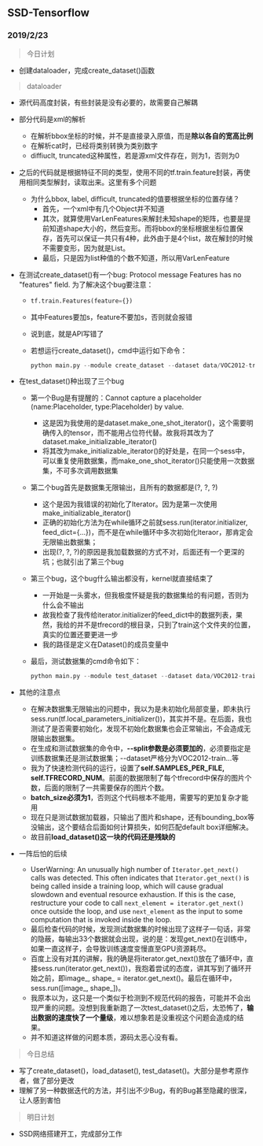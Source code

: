 ## SSD-Tensorflow

### 2019/2/23

> 今日计划

* 创建dataloader，完成create_dataset()函数



> dataloader

* 源代码高度封装，有些封装是没有必要的，故需要自己解耦

* 部分代码是xml的解析
  * 在解析bbox坐标的时候，并不是直接录入原值，而是**除以各自的宽高比例**
  * 在解析cat时，已经将类别转换为类别数字
  * diffiuclt, truncated这种属性，若是源xml文件存在，则为1，否则为0

* 之后的代码就是根据特征不同的类型，使用不同的tf.train.feature封装，再使用相同类型解封，读取出来。这里有多个问题

  * 为什么bbox, label, difficult, truncated的值要根据坐标的位置存储？
    * 首先，一个xml中有几个Object并不知道
    * 其次，就算使用VarLenFeatures来解封未知shape的矩阵，也要是提前知道shape大小的，然后变形。而将bbox的坐标根据坐标位置保存，首先可以保证一共只有4种，此外由于是4个list，故在解封的时候不需要变形，因为就是List。
    * 最后，只是因为list种值的个数不知道，所以用VarLenFeature

* 在测试create_dataset()有一个bug:  Protocol message Features has no "features" field. 为了解决这个bug要注意：

  * ```python
    tf.train.Features(feature={})
    ```

  * 其中Features要加s，feature不要加s，否则就会报错

  * 说到底，就是API写错了

  * 若想运行create_dataset()，cmd中运行如下命令：

    ```python
    python main.py --module create_dataset --dataset data/VOC2012-train --split train 
    ```

* 在test_dataset()种出现了三个bug

  * 第一个Bug是有提醒的：Cannot capture a placeholder (name:Placeholder, type:Placeholder) by value.

    * 这是因为我使用的是dataset.make_one_shot_iterator()，这个需要明确传入的tensor，而不能用占位符代替。故我将其改为了dataset.make_initializable_iterator()
    * 将其改为make_initializable_iterator()的好处是，在同一个sess中，可以重复使用数据集，而make_one_shot_iterator()只能使用一次数据集，不可多次调用数据集

  * 第二个bug首先是数据集无限输出，且所有的数据都是(?, ?, ?)

    * 这个是因为我错误的初始化了Iterator。因为是第一次使用make_initializable_iterator()
    * 正确的初始化方法为在while循环之前就sess.run(iterator.initializer, feed_dict={...})，而不是在while循环中多次初始化Iteraor，那肯定会无限输出数据集；
    * 出现(?, ?, ?)的原因是我加载数据的方式不对，后面还有一个更深的坑；也就引出了第三个bug

  * 第三个bug，这个bug什么输出都没有，kernel就直接结束了

    * 一开始是一头雾水，但我极度怀疑是我的数据集给的有问题，否则为什么会不输出
    * 故我检查了我传给iterator.initializer的feed_dict中的数据列表，果然，我给的并不是tfrecord的根目录，只到了train这个文件夹的位置，真实的位置还要更进一步
    * 我的路径是定义在Dataset()的成员变量中

  * 最后，测试数据集的cmd命令如下：

    ```python
    python main.py --module test_dataset --dataset data/VOC2012-train --split train
    ```

* 其他的注意点

  * 在解决数据集无限输出的问题中，我以为是未初始化局部变量，即未执行sess.run(tf.local_parameters_initializer())，其实并不是。在后面，我也测试了是否需要初始化，发现不初始化数据集也会正常输出，不会造成无限输出数据集。
  * 在生成和测试数据集的命令中，**--split参数是必须要加的**，必须要指定是训练数据集还是测试数据集；--dataset严格分为VOC2012-train...等
  * 我为了快速检测代码的运行，设置了**self.SAMPLES_PER_FILE, self.TFRECORD_NUM**。前面的数据限制了每个tfrecord中保存的图片个数，后面的限制了一共需要保存的图片个数。
  * **batch_size必须为1**，否则这个代码根本不能用，需要写的更加复杂才能用
  * 现在只是测试数据加载器，只输出了图片和shape，还有bounding_box等没输出，这个要结合后面如何计算损失，如何匹配default box详细解决。
  * 故目前**load_dataset()这一块的代码还是残缺的**

* 一阵后怕的后续

  * UserWarning: An unusually high number of `Iterator.get_next()` calls was detected. This often indicates that `Iterator.get_next()` is being called inside a training loop, which will cause gradual slowdown and eventual resource exhaustion. If this is the case, restructure your code to call `next_element = iterator.get_next()` once outside the loop, and use `next_element` as the input to some computation that is invoked inside the loop.
  * 最后检查代码的时候，发现测试数据集的时候出现了这样子一句话，非常的隐蔽，每输出33个数据就会出现，说的是：发现get_next()在训练中，如果一直这样子，会导致训练速度变慢直至GPU资源耗尽。
  * 百度上没有对其的讲解，我的确是将iterator.get_next()放在了循环中，直接sess.run(iterator.get_next())，我抱着尝试的态度，讲其写到了循环开始之前，即image_, shape_ = iterator.get_next()。最后在循环中，sess.run([image_, shape_])。
  * 我原本以为，这只是一个类似于检测到不规范代码的报告，可能并不会出现严重的问题。没想到我重新跑了一次test_dataset()之后，太恐怖了，**输出数据的速度快了一个量级**，难以想象若是没重视这个问题会造成的结果。
  * 并不知道这样做的问题本质，源码太恶心没有看。



> 今日总结

* 写了create_dataset()，load_dataset(), test_dataset()。大部分是参考原作者，做了部分更改
* 理解了另一种数据迭代的方法，并引出不少Bug，有的Bug甚至隐藏的很深，让人感到害怕



> 明日计划

* SSD网络搭建开工，完成部分工作